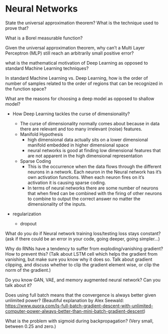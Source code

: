 # Neural Networks

State the universal approximation theorem? What is the technique used to prove that?

What is a Borel measurable function?

Given the universal approximation theorem, why can’t a Multi Layer Perceptron (MLP) still reach an arbitrarily small positive error?


what is the mathematical motivation of Deep Learning as opposed to standard Machine Learning techniques?

In standard Machine Learning vs. Deep Learning, how is the order of number of samples related to the order of regions that can be recognized in the function space?

What are the reasons for choosing a deep model as opposed to shallow model?

- How Deep Learning tackles the curse of dimensionality?
    - The curse of dimensionality normally comes about because in data there are relevant and too many irrelevant (noise) features.
    - Manifold Hypothesis
        - high dimensional data actually sits on a lower dimensional manifold embedded in higher dimensional space
        - neural networks is good at finding low dimensional features that are not apparent in the high dimensional representation
    - Sparse Coding
        - This is the occurrence when the data flows through the different neurons in a network. Each neuron in the Neural network has it’s own activation functions. When each neuron fires on it’s activation it is causing sparse coding.
        - In terms of neural networks there are some number of neurons that when fired can be combined with the firing of other neurons to combine to output the correct answer no matter the dimensionality of the inputs.

- regularization
    - dropout

What do you do if Neural network training loss/testing loss stays constant? (ask if there could be an error in your code, going deeper, going simpler…)

Why do RNNs have a tendency to suffer from exploding/vanishing gradient? How to prevent this? (Talk about LSTM cell which helps the gradient from vanishing, but make sure you know why it does so. Talk about gradient clipping, and discuss whether to clip the gradient element wise, or clip the norm of the gradient.)

Do you know GAN, VAE, and memory augmented neural network? Can you talk about it?

Does using full batch means that the convergence is always better given unlimited power? (Beautiful explanation by Alex Seewald: https://www.quora.com/Is-full-batch-gradient-descent-with-unlimited-computer-power-always-better-than-mini-batch-gradient-descent)

What is the problem with sigmoid during backpropagation? (Very small, between 0.25 and zero.)
